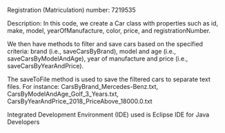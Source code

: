Registration (Matriculation) number: 7219535

Description:
In this code, we create a Car class with properties such as id, make, model, yearOfManufacture, color, price, and registrationNumber. 

We then have methods to filter and save cars based on the specified criteria: 
brand (i.e., saveCarsByBrand), 
model and age (i.e., saveCarsByModelAndAge), 
year of manufacture and price (i.e., saveCarsByYearAndPrice). 

The saveToFile method is used to save the filtered cars to separate text files.
For instance:
	CarsByBrand_Mercedes-Benz.txt, 
	CarsByModelAndAge_Golf_3_Years.txt, 
	CarsByYearAndPrice_2018_PriceAbove_18000.0.txt
	
	
Integrated Development Environment (IDE) used is Eclipse IDE for Java Developers
	
